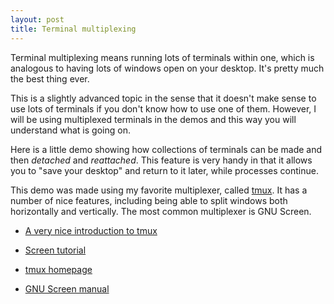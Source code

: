 ```yaml
---
layout: post
title: Terminal multiplexing
---
```


Terminal multiplexing means running lots of terminals within one, which is analogous to having lots of windows open on your desktop.
It's pretty much the best thing ever.

This is a slightly advanced topic in the sense that it doesn't make sense to use lots of terminals if you don't know how to use one of them.
However, I will be using multiplexed terminals in the demos and this way you will understand what is going on.

Here is a little demo showing how collections of terminals can be made and then *detached* and *reattached*.
This feature is very handy in that it allows you to "save your desktop" and return to it later, while processes continue.

<script type="text/javascript" src="https://asciinema.org/a/9146.js" id="asciicast-9146" async></script>

This demo was made using my favorite multiplexer, called [tmux](http://tmux.sourceforge.net/).
It has a number of nice features, including being able to split windows both horizontally and vertically.
The most common multiplexer is GNU Screen.

* [A very nice introduction to tmux](http://tmuxp.readthedocs.org/en/latest/about_tmux.html)
* [Screen tutorial](https://www.linux.com/learn/tutorials/285795-taking-command-of-the-terminal-with-gnu-screen-)

* [tmux homepage](http://tmux.sourceforge.net/)
* [GNU Screen manual](http://www.delorie.com/gnu/docs/screen/screen_toc.html)

